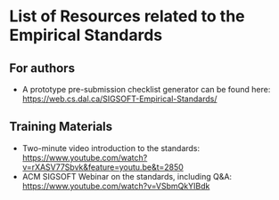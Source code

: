 # List of Resources related to the Empirical Standards

## For authors
- A prototype pre-submission checklist generator can be found here: https://web.cs.dal.ca/SIGSOFT-Empirical-Standards/

## Training Materials
- Two-minute video introduction to the standards: https://www.youtube.com/watch?v=rXASV77Sbvk&feature=youtu.be&t=2850
- ACM SIGSOFT Webinar on the standards, including Q&A: https://www.youtube.com/watch?v=VSbmQkYIBdk
